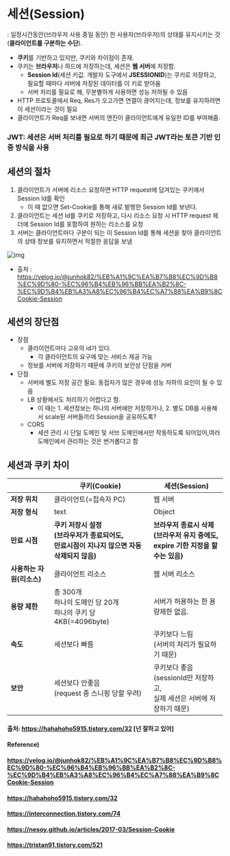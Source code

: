 # 세션(Session)

: 일정시간동안(브라우저 사용 중일 동안) 한 사용자(브라우저)의 상태를 유지시키는 것(**클라이언트를 구분하는 수단**).

* **쿠키**를 기반하고 있지만, 쿠키와 차이점이 존재.
* 쿠키는 **브라우저**나 하드에 저장하는데, 세션은 **웹 서버**에 저장함.
  * **Session Id**(세션 키값. 개발자 도구에서 **JSESSIONID**)는 쿠키로 저장하고, 필요할 때마다 서버에 저장된 데이터를 이 키로 받아옴
  * 서버 처리를 필요로 해, 무분별하게 사용하면 성능 저하될 수 있음
* HTTP 프로토콜에서 Req, Res가 오고가면 연결이 끊어지는데, 정보를 유지하려면 이 세션이라는 것이 필요
* 클라이언트가 Req를 보내면 서버의 엔진이 클라이언트에게 유일한 ID를 부여해줌.



### JWT: 세션은 서버 처리를 필요로 하기 때문에 최근 JWT라는 토큰 기반 인증 방식을 사용



## 세션의 절차

1. 클라이언트가 서버에 리소스 요청하면 HTTP request에 담겨있는 쿠키에서 Session Id를 확인
   * 이 때 없으면 Set-Cookie를 통해 새로 발행한 Session Id를 보낸다.
2. 클라이언트는 세션 Id를 쿠키로 저장하고, 다시 리소스 요청 시 HTTP request 헤더에 Session Id를 포함하여 원하는 리소스를 요청
3. 서버는 클라이언트마다 구분이 되는 이 Session Id를 통해 세션을 찾아 클라이언트의 상태 정보를 유지하면서 적절한 응답을 보냄

![img](https://media.vlpt.us/images/junhok82/post/eb016f92-dfe1-4961-a7ea-f5501352b3d9/image.png)

* 출처 : https://velog.io/@junhok82/%EB%A1%9C%EA%B7%B8%EC%9D%B8%EC%9D%80-%EC%96%B4%EB%96%BB%EA%B2%8C-%EC%9D%B4%EB%A3%A8%EC%96%B4%EC%A7%88%EA%B9%8CCookie-Session



## 세션의 장단점

* 장점
  * 클라이언트마다 고유의 id가 있다.
    * 각 클라이언트의 요구에 맞는 서비스 제공 가능
  * 정보를 서버에 저장하기 때문에 쿠키의 보안상 단점을 커버
* 단점
  * 서버에 별도 저장 공간 필요. 동접자가 많은 경우에 성능 저하의 요인이 될 수 있음
  * LB 상황에서도 처리하기 어렵다고 함.
    * 이 때는 1. 세션정보는 하나의 서버에만 저장하거나, 2. 별도 DB를 사용해서 scale된 서버들끼리 Session을 공유하도록?
  * CORS
    * 세션 관리 시 단일 도메인 및 서브 도메인에서만 작동하도록 되어있어,여러 도메인에서 관리하는 것은 번거롭다고 함



## 세션과 쿠키 차이

|                           | **쿠키(Cookie)**                                             | **세션(Session)**                                            |
| ------------------------- | ------------------------------------------------------------ | ------------------------------------------------------------ |
| **저장 위치**             | 클라이언트(=접속자 PC)                                       | 웹 서버                                                      |
| **저장 형식**             | text                                                         | Object                                                       |
| **만료 시점**             | **쿠키 저장시 설정<br />(브라우저가 종료되어도,<br />만료시점이 지나지 않으면 자동삭제되지 않음)** | **브라우저 종료시 삭제<br />(브라우저 유지 중에도,<br />expire 기한 지정을 할수는 있음)** |
| **사용하는 자원(리소스)** | 클라이언트 리소스                                            | 웹 서버 리소스                                               |
| **용량 제한**             | 총 300개<br />하나의 도메인 당 20개<br />하나의 쿠키 당 4KB(=4096byte) | 서버가 허용하는 한 용량제한 없음.                            |
| **속도**                  | 세션보다 빠름                                                | 쿠키보다 느림<br />(서버의 처리가 필요하기 때문)             |
| **보안**                  | 세션보다 안좋음<br />(request 중 스니핑 당할 우려)           | 쿠키보다 좋음<br />(sessionId만 저장하고,<br />실제 세션은 서버에 저장하기 때문) |

#### 출처: https://hahahoho5915.tistory.com/32 [넌 잘하고 있어]



#### Reference)

#### https://velog.io/@junhok82/%EB%A1%9C%EA%B7%B8%EC%9D%B8%EC%9D%80-%EC%96%B4%EB%96%BB%EA%B2%8C-%EC%9D%B4%EB%A3%A8%EC%96%B4%EC%A7%88%EA%B9%8CCookie-Session

#### https://hahahoho5915.tistory.com/32

#### https://interconnection.tistory.com/74

#### https://nesoy.github.io/articles/2017-03/Session-Cookie

#### https://tristan91.tistory.com/521